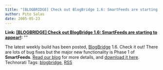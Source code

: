 ```yaml
---
title: "[BLOGBRIDGE] Check out BlogBridge 1.6: SmartFeeds are starting to appear!"
author: Pito Salas
date: 2005-05-23
---
```


**Link: [[BLOGBRIDGE] Check out BlogBridge 1.6: SmartFeeds are starting to appear!](None):** ""

The latest weekly build has been posted,
[BlogBridge](<http://www.blogbridge.com/index.html>) 1.6. Check it out! There
are lots of bug fixes but the major new functionality is Phase 1 of
**SmartFeeds**. [Read our blog](<http://www.blogbridge.com/weblog/index.html>)
for more details, and [download it
here](<http://www.blogbridge.com/install/weekly/blogbridge.jnlp>). Technorati
Tags: [blogbridge](<http://technorati.com/tag/blogbridge>),
[RSS](<http://technorati.com/tag/RSS>)


